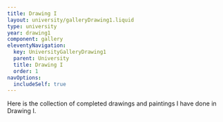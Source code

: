 ```yaml
---
title: Drawing I
layout: university/galleryDrawing1.liquid
type: university
year: drawing1
component: gallery
eleventyNavigation:
  key: UniversityGalleryDrawing1
  parent: University
  title: Drawing I
  order: 1
navOptions:
  includeSelf: true
---
```


Here is the collection of completed drawings and paintings I have done in Drawing I.
